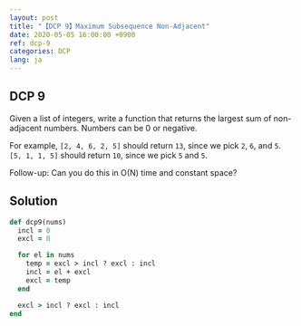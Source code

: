 ```yaml
---
layout: post
title: "【DCP 9】Maximum Subsequence Non-Adjacent"
date: 2020-05-05 16:00:00 +0900
ref: dcp-9
categories: DCP
lang: ja
---
```


## **DCP 9**

Given a list of integers, write a function that returns the largest sum of non-adjacent numbers. Numbers can be 0 or negative.

For example, `[2, 4, 6, 2, 5]` should return `13`, since we pick `2`, `6`, and `5`. `[5, 1, 1, 5]` should return `10`, since we pick `5` and `5`.

Follow-up: Can you do this in O(N) time and constant space?

<div class="divider"></div>

## **Solution**

```rb
def dcp9(nums)
  incl = 0
  excl = 0

  for el in nums
    temp = excl > incl ? excl : incl
    incl = el + excl
    excl = temp
  end

  excl > incl ? excl : incl
end
```
